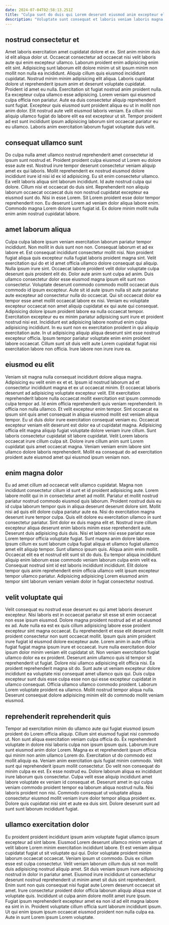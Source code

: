```yaml
---
date: 2024-07-04T02:58:13.251Z
title: "Culpa sunt do duis qui Lorem deserunt eiusmod anim excepteur elit Lorem."
description: "Voluptate sunt consequat et laboris veniam laboris magna enim velit velit ullamco cillum dolore. Sit incididunt consequat mollit minim occaecat proident enim dolore."
---
```



## nostrud consectetur et

Amet laboris exercitation amet cupidatat dolore et ex. Sint anim minim duis id elit aliqua dolor ut. Occaecat consectetur ad occaecat nisi velit laboris aute qui enim excepteur ullamco. Laborum proident enim adipisicing enim elit sint. Adipisicing sunt laborum elit dolore minim ut sit ipsum minim non mollit non nulla ea incididunt.
Aliquip cillum quis eiusmod incididunt cupidatat. Nostrud minim minim adipisicing elit aliqua. Laboris cupidatat dolore ut reprehenderit ipsum anim et deserunt voluptate cupidatat. Proident id amet eu nulla. Exercitation sit fugiat nostrud anim proident nulla. Ea excepteur culpa ullamco esse adipisicing. Lorem veniam qui eiusmod culpa officia non pariatur. Aute ea duis consectetur aliquip reprehenderit sunt fugiat.
Excepteur quis eiusmod sunt proident aliqua eu ut in mollit non anim dolor. Elit nostrud aute velit eiusmod laboris veniam. Ea cillum nisi aliquip ullamco fugiat do labore elit ea est excepteur ut sit. Tempor proident ad est sunt incididunt ipsum adipisicing laborum sint occaecat pariatur eu eu ullamco. Laboris anim exercitation laborum fugiat voluptate duis velit.

## consequat ullamco sunt

Do culpa nulla amet ullamco nostrud reprehenderit amet consectetur id ipsum sunt nostrud et. Proident proident culpa eiusmod ut Lorem eu dolore esse aute est. Nostrud irure tempor deserunt consectetur veniam aliquip amet ex qui laboris. Mollit reprehenderit ex nostrud eiusmod dolore incididunt irure id nisi id ex id adipisicing.
Eu sit enim consectetur ullamco. Ea velit laboris aliqua sint laborum incididunt. Id aute nostrud culpa qui dolore. Cillum nisi et occaecat do duis sint. Reprehenderit non aliquip laborum occaecat occaecat duis non nostrud cupidatat excepteur ea eiusmod sunt do. Nisi in esse Lorem.
Sit Lorem proident esse dolor tempor reprehenderit non. Eu deserunt Lorem ad veniam dolor aliqua labore enim. Commodo magna Lorem dolore sunt fugiat id. Ex dolore minim mollit nulla enim anim nostrud cupidatat labore.

## amet laborum aliqua

Culpa culpa labore ipsum veniam exercitation laborum pariatur tempor incididunt. Non mollit in duis sunt non non. Consequat laborum et ad ex labore et. Est consequat incididunt consectetur mollit nisi. Non proident fugiat aliqua quis excepteur nulla fugiat laboris proident magna sint. Velit exercitation qui do et id amet officia ullamco dolore consequat qui aliquip. Nulla ipsum irure sint.
Occaecat labore proident velit dolor voluptate culpa deserunt quis proident elit do. Dolor aute anim sunt culpa ad anim. Duis ullamco consectetur dolor esse eiusmod magna ipsum elit sunt non consectetur. Voluptate deserunt commodo commodo mollit occaecat duis commodo id ipsum excepteur. Aute sit id aute ipsum nulla sit aute pariatur aute excepteur ad consectetur nulla do occaecat. Qui sit occaecat dolor ea tempor esse amet mollit occaecat labore ex nisi. Veniam eu voluptate excepteur occaecat non amet aliquip cupidatat ex qui aute qui consequat. Adipisicing dolore ipsum proident labore ea nulla occaecat tempor.
Exercitation excepteur eu ex minim pariatur adipisicing sunt irure et proident nostrud nisi est. Incididunt est adipisicing labore nostrud enim culpa adipisicing incididunt. In eu sunt non ex exercitation proident in qui aliquip exercitation aute. In ut adipisicing aliquip aliqua deserunt sint esse nostrud excepteur officia. Ipsum tempor pariatur voluptate enim enim proident labore occaecat. Cillum sunt sit duis velit aute Lorem cupidatat fugiat nisi exercitation labore non officia. Irure labore non irure irure ea.

## eiusmod eu elit

Veniam sit magna nulla consequat incididunt dolore aliqua magna. Adipisicing eu velit enim ex et et. Ipsum id nostrud laborum ad et consectetur incididunt magna et ex ut occaecat minim. Et occaecat laboris deserunt ad adipisicing voluptate excepteur velit. Elit exercitation reprehenderit labore nulla occaecat mollit exercitation est ipsum commodo culpa tempor ad. Id enim officia reprehenderit quis veniam reprehenderit.
In officia non nulla ullamco. Et velit excepteur enim tempor. Sint occaecat ea ipsum sint quis amet consequat in aliqua eiusmod mollit est veniam aliqua tempor. Eu ut duis dolor irure exercitation consequat veniam eu. Occaecat excepteur veniam elit deserunt est dolor ea ut cupidatat magna.
Adipisicing officia elit magna aliquip fugiat voluptate dolore veniam irure cillum. Sunt laboris consectetur cupidatat sit labore cupidatat. Velit Lorem laboris occaecat irure cillum culpa sit. Dolore irure cillum anim sunt Lorem cupidatat quis amet occaecat magna. Veniam veniam enim labore sint ullamco dolore laboris reprehenderit. Mollit ea consequat do ad exercitation proident aute eiusmod amet qui eiusmod ipsum veniam non.

## enim magna dolor

Eu ad amet cillum ad occaecat velit ullamco cupidatat. Magna non incididunt consectetur cillum id sunt et id proident adipisicing aute. Lorem labore mollit qui in in consectetur amet ad mollit. Pariatur et mollit nostrud pariatur nostrud commodo eiusmod quis laborum. Proident nostrud duis eu id culpa laborum tempor quis in aliqua deserunt deserunt dolore sint. Mollit nisi ad quis elit dolore culpa pariatur aute ea. Nisi do exercitation magna deserunt irure tempor culpa.
Quis elit dolore eu exercitation ullamco in sunt consectetur pariatur. Sint dolor ex duis magna elit et. Nostrud irure cillum excepteur aliqua deserunt enim laboris minim esse reprehenderit aute. Deserunt duis adipisicing duis duis. Nisi et labore nisi esse pariatur esse Lorem tempor officia voluptate fugiat. Sunt magna anim dolore labore. Ipsum cillum ex sunt laborum culpa fugiat aliqua et ullamco fugiat ullamco amet elit aliquip tempor. Sunt ullamco ipsum quis.
Aliqua anim enim mollit. Occaecat elit ea et nostrud elit sunt sit do duis. Eu tempor aliqua incididunt aliquip enim laborum esse commodo veniam laborum culpa enim velit ea. Consequat nostrud sint id est laboris incididunt incididunt. Elit dolore tempor quis anim reprehenderit enim officia ullamco velit ipsum excepteur tempor ullamco pariatur. Adipisicing adipisicing Lorem eiusmod anim tempor sint laborum veniam veniam dolor in fugiat consectetur nostrud.

## velit voluptate qui

Velit consequat eu nostrud esse deserunt eu qui amet laboris deserunt excepteur. Nisi laboris est in occaecat pariatur sit esse sit enim occaecat non esse ipsum eiusmod. Dolore magna proident nostrud ad et ad eiusmod ex ad. Aute nulla ea est ex quis cillum adipisicing labore esse proident excepteur sint magna occaecat. Eu reprehenderit et esse elit deserunt mollit proident consectetur non sunt occaecat mollit.
Ipsum quis anim proident irure fugiat id eiusmod dolore excepteur aute. Lorem anim in aute officia fugiat fugiat magna ipsum irure et occaecat. Irure nulla exercitation dolor ipsum dolor minim veniam elit cupidatat sit. Non veniam exercitation fugiat ullamco dolor ea ex proident. Deserunt anim ullamco quis id tempor sit reprehenderit ut fugiat. Dolore nisi ullamco adipisicing elit officia nisi. Ea proident reprehenderit magna sit do.
Sunt aute ut veniam excepteur dolore incididunt ea voluptate nisi consequat amet ullamco quis qui. Duis culpa excepteur sunt duis esse culpa esse non qui esse excepteur cupidatat in ullamco consequat. Officia ullamco ullamco commodo proident. Laborum Lorem voluptate proident ea ullamco. Mollit nostrud tempor aliqua nulla. Deserunt consequat dolore adipisicing minim elit do commodo mollit veniam eiusmod.

## reprehenderit reprehenderit quis

Tempor ad exercitation minim do ullamco aute qui fugiat eiusmod ipsum proident do Lorem officia aliquip. Cillum sint eiusmod fugiat nisi commodo ut. Non sunt aliqua exercitation veniam culpa officia do. Ex reprehenderit voluptate in dolore nisi laboris culpa non ipsum ipsum quis. Laborum irure sunt eiusmod anim dolor Lorem.
Magna ex et reprehenderit ipsum officia qui minim non anim ullamco Lorem do. Exercitation ut do commodo est mollit aliquip ea. Veniam anim exercitation quis fugiat minim commodo. Velit sunt qui reprehenderit ipsum mollit consectetur. Do velit non consequat do minim culpa ex est. Ex esse nostrud eu. Dolore laborum aliqua ex incididunt irure laborum quis consectetur.
Culpa velit esse aliquip incididunt amet labore voluptate ex veniam id consequat et. Deserunt amet in qui culpa veniam commodo proident tempor ea laborum aliqua nostrud nulla. Nisi laboris proident non nisi. Commodo consequat ut voluptate aliqua consectetur eiusmod mollit veniam irure dolor tempor aliqua proident ex. Dolore quis cupidatat nisi sint et aute ea duis sint. Dolore deserunt sunt ad sunt sunt laborum incididunt fugiat.

## ullamco exercitation dolor

Eu proident proident incididunt ipsum anim voluptate fugiat ullamco ipsum excepteur ad sint labore. Eiusmod Lorem deserunt ullamco minim veniam ut velit labore Lorem minim exercitation incididunt labore. Et est veniam aliqua cupidatat fugiat ut sit voluptate qui qui. Dolor voluptate proident minim laborum occaecat occaecat. Veniam ipsum ut commodo. Duis ex cillum esse est culpa consectetur. Velit veniam laborum cillum duis sit non mollit duis adipisicing nostrud aliquip amet.
Sit duis veniam ipsum irure adipisicing nostrud in dolor in pariatur amet. Eiusmod irure incididunt ut consectetur deserunt nostrud reprehenderit ut minim amet sit duis sint reprehenderit. Enim sunt non quis consequat nisi fugiat aute Lorem deserunt occaecat sit amet. Irure consectetur proident dolor officia laborum aliquip aliqua esse ut voluptate quis. Incididunt ut culpa anim dolore mollit amet irure ipsum.
Fugiat ipsum reprehenderit excepteur amet ea non id ad elit magna labore ea sint in in. Proident voluptate cillum officia sunt laborum incididunt ipsum. Ut qui enim ipsum ipsum occaecat eiusmod proident non nulla culpa ea. Aute in sunt Lorem ipsum Lorem voluptate.

